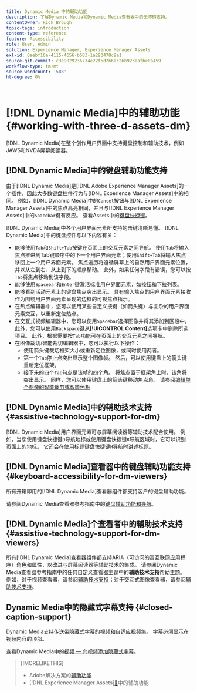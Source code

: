 ```yaml
---
title: Dynamic Media 中的辅助功能
description: 了解Dynamic Media和Dynamic Media查看器中的无障碍支持。
contentOwner: Rick Brough
topic-tags: introduction
content-type: reference
feature: Accessibility
role: User, Admin
solution: Experience Manager, Experience Manager Assets
exl-id: 0aebf16a-4115-4656-b583-1a293478c9a1
source-git-commit: c3e9029236734e22f5d266ac26b923eafbe0a459
workflow-type: tm+mt
source-wordcount: '583'
ht-degree: 0%

---
```


# [!DNL Dynamic Media]中的辅助功能 {#working-with-three-d-assets-dm}

[!DNL Dynamic Media]在整个创作用户界面中支持键盘控制和辅助技术，例如JAWS和NVDA屏幕阅读器。

## [!DNL Dynamic Media]中的键盘辅助功能支持

由于[!DNL Dynamic Media]是[!DNL Adobe Experience Manager Assets]的一个插件，因此大多数键盘控件行为与[!DNL Experience Manager Assets]中的相同。 例如，[!DNL Dynamic Media]中的`Cancel`按钮与[!DNL Experience Manager Assets]中的焦点高亮相同，并且与[!DNL Experience Manager Assets]中的`Spacebar`键有反应。 查看Assets中的[键盘快捷键](/help/assets/accessibility.md#keyboard-shortcuts)。

[!DNL Dynamic Media]中各个用户界面元素所支持的击键清晰易懂。 [!DNL Dynamic Media]中的键盘控件与以下内容有关：

* 能够使用`Tab`和`Shift+Tab`按键在页面上的交互元素之间导航。
使用`Tab`将输入焦点推进到Tab键顺序中的下一个用户界面元素；使用`Shift+Tab`将输入焦点移回上一个用户界面元素。
焦点遍历将遵循屏幕上的自然用户界面元素位置，并以从左到右、从上到下的顺序移动。 此外，如果任何字段有错误，您可以按`Tab`将焦点移动到该字段。
* 能够使用`Spacebar`和`Enter`键激活标准用户界面元素，如按钮和下拉列表。
* 能够看到活动元素上的键盘焦点突出显示。 具有输入焦点的用户界面元素接收作为围绕用户界面元素呈现的边框的可视焦点指示。
* 在热点编辑器中，您可以使用某些自定义按键（如箭头键）与复杂的用户界面元素交互，以重新定位热点。
* 在交互式视频编辑器中，您可以使用`Spacebar`选择图像并将其添加到区段中。 此外，您可以使用`Backspace`键从&#x200B;**[!UICONTROL Content]**&#x200B;选项卡中删除所选项目。 此外，根据需要按`Tab`功能可在页面上的交互元素之间导航。
* 在图像裁切/智能裁切编辑器中，您可以执行以下操作：
   * 使用箭头键裁切框架大小或重新定位图像，或同时使用两者。
   * 第一个`Tab`停止点突出显示整个图像帧。 然后，可以使用键盘上的箭头键重新定位框架。
   * 接下来的四个`Tab`句点是该帧的四个角。 将焦点置于框架角上时，该角将突出显示。 同样，您可以使用键盘上的箭头键移动焦点角。
请参阅[编辑单个图像的智能裁剪或智能色板](/help/assets/image-profiles.md#editing-the-smart-crop-or-smart-swatch-of-a-single-image)

<!-- Keyboarding is the same because Dynamic Media is using the same UI library (Coral 3 (AEM 6.5) or Coral Spectrum (in Skyline)) as entire AEM Assets.  -->

<!-- In the Hotspot editor, Dynamic Media lets you use arrow keys to control the position of a hot spot. See [Carousel Banners](/help/assets/dynamic-media/carousel-banners.md#adding-hotspots-or-image-maps-to-an-image-banner) or [Interactive Images](/help/assets/dynamic-media/interactive-images.md#adding-hotspots-to-an-image-banner)  -->

<!-- I think we should definitely mention this in the DM-specific area of documentation for keyboard support. -->

<!-- I would not get into much of details of specific keyboard support logic of these editors. One of the reasons - chances are that accessibility support will receive Phase2-like attention, with more holistic approach. -->

## [!DNL Dynamic Media]中的辅助技术支持 {#assistive-technology-support-for-dm}

[!DNL Dynamic Media]用户界面元素可与屏幕阅读器等辅助技术配合使用。 例如，当您使用键盘快捷键`D`导航地标或使用键盘快捷键`R`导航区域时，它可以识别页面上的地标。 它还会在使用标题键盘快捷键`H`导航时讲述标题。

## [!DNL Dynamic Media]查看器中的键盘辅助功能支持 {#keyboard-accessibility-for-dm-viewers}

所有开箱即用的[!DNL Dynamic Media]查看器组件都支持客户的键盘辅助功能。

请参阅Dynamic Media查看器参考指南中的[键盘辅助功能和导航](https://experienceleague.adobe.com/docs/dynamic-media-developer-resources/library/c-keyboard-accessibility.html?lang=zh-Hans)。

## [!DNL Dynamic Media]个查看者中的辅助技术支持 {#assistive-technology-support-for-dm-viewers}

所有[!DNL Dynamic Media]查看器组件都支持ARIA（可访问的富互联网应用程序）角色和属性，以改进与屏幕阅读器等辅助技术的集成。
请参阅Dynamic Media查看器参考指南中的任何自定义查看器主题中的&#x200B;**辅助技术支持**&#x200B;帮助主题。 例如，对于视频查看器，请参阅[辅助技术支持](https://experienceleague.adobe.com/docs/dynamic-media-developer-resources/library/viewers-aem-assets-dmc/video/r-html5-video-viewer-20-assistive.html?lang=zh-Hans)；对于交互式图像查看器，请参阅[辅助技术支持](https://experienceleague.adobe.com/docs/dynamic-media-developer-resources/library/viewers-for-aem-assets-only/interactive-images/c-html5-aem-interactive-image-assistive.html?lang=zh-Hans#viewers-for-aem-assets-only)。

## Dynamic Media中的隐藏式字幕支持 {#closed-caption-support}

Dynamic Media支持传送带隐藏式字幕的视频和自适应视频集。 字幕必须显示在视频内容的顶部。

查看Dynamic Media中的[视频 — 向视频添加隐藏式字幕](/help/assets/video.md#adding-captions-to-video)。

>[!MORELIKETHIS]
>
>* Adobe解决方案的[辅助功能](https://www.adobe.com/accessibility.html)
>*  [!DNL Experience Manager Assets][&#128279;](/help/assets/accessibility.md)中的辅助功能
